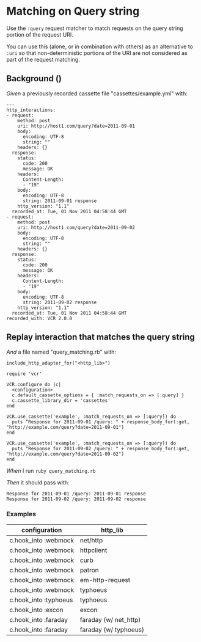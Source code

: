 # Matching on Query string

Use the `:query` request matcher to match requests on the query string
  portion of the request URI.

  You can use this (alone, or in combination with others) as an
  alternative to `:uri` so that non-deterministic portions of the URI
  are not considered as part of the request matching.

## Background ()

_Given_ a previously recorded cassette file "cassettes/example.yml" with:

```
---
http_interactions:
- request:
    method: post
    uri: http://host1.com/query?date=2011-09-01
    body:
      encoding: UTF-8
      string: ""
    headers: {}
  response:
    status:
      code: 200
      message: OK
    headers:
      Content-Length:
      - "19"
    body:
      encoding: UTF-8
      string: 2011-09-01 response
    http_version: "1.1"
  recorded_at: Tue, 01 Nov 2011 04:58:44 GMT
- request:
    method: post
    uri: http://host1.com/query?date=2011-09-02
    body:
      encoding: UTF-8
      string: ""
    headers: {}
  response:
    status:
      code: 200
      message: OK
    headers:
      Content-Length:
      - "19"
    body:
      encoding: UTF-8
      string: 2011-09-02 response
    http_version: "1.1"
  recorded_at: Tue, 01 Nov 2011 04:58:44 GMT
recorded_with: VCR 2.0.0
```

## Replay interaction that matches the query string

_And_ a file named "query_matching.rb" with:

```
include_http_adapter_for("<http_lib>")

require 'vcr'

VCR.configure do |c|
  <configuration>
  c.default_cassette_options = { :match_requests_on => [:query] }
  c.cassette_library_dir = 'cassettes'
end

VCR.use_cassette('example', :match_requests_on => [:query]) do
  puts "Response for 2011-09-01 /query: " + response_body_for(:get, "http://example.com/query?date=2011-09-01")
end

VCR.use_cassette('example', :match_requests_on => [:query]) do
  puts "Response for 2011-09-02 /query: " + response_body_for(:get,  "http://example.com/query?date=2011-09-02")
end
```

_When_ I run `ruby query_matching.rb`

_Then_ it should pass with:

```
Response for 2011-09-01 /query: 2011-09-01 response
Response for 2011-09-02 /query: 2011-09-02 response
```

### Examples

| configuration         | http_lib              |
|-----------------------|-----------------------|
| c.hook_into :webmock  | net/http              |
| c.hook_into :webmock  | httpclient            |
| c.hook_into :webmock  | curb                  |
| c.hook_into :webmock  | patron                |
| c.hook_into :webmock  | em-http-request       |
| c.hook_into :webmock  | typhoeus              |
| c.hook_into :typhoeus | typhoeus              |
| c.hook_into :excon    | excon                 |
| c.hook_into :faraday  | faraday (w/ net_http) |
| c.hook_into :faraday  | faraday (w/ typhoeus) |
